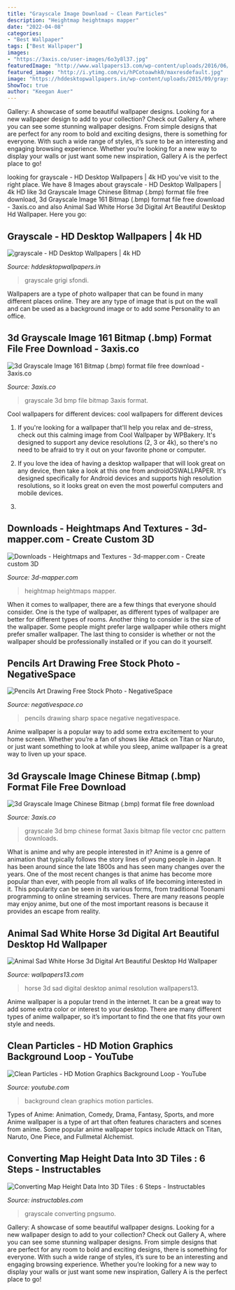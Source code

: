 ```yaml
---
title: "Grayscale Image Download ~ Clean Particles"
description: "Heightmap heightmaps mapper"
date: "2022-04-08"
categories:
- "Best Wallpaper"
tags: ["Best Wallpaper"]
images:
- "https://3axis.co/user-images/6o3y8l37.jpg"
featuredImage: "http://www.wallpapers13.com/wp-content/uploads/2016/06/Animal-Sad-white-horse-3d-digital-art-beautiful-Desktop-HD-Wallpaper-3840x2400.jpg"
featured_image: "http://i.ytimg.com/vi/hPCotoawhk0/maxresdefault.jpg"
image: "https://hddesktopwallpapers.in/wp-content/uploads/2015/09/grayscale-680x425.jpg"
ShowToc: true
author: "Keegan Auer"
---
```



Gallery: A showcase of some beautiful wallpaper designs.
Looking for a new wallpaper design to add to your collection? Check out Gallery A, where you can see some stunning wallpaper designs. From simple designs that are perfect for any room to bold and exciting designs, there is something for everyone. With such a wide range of styles, it’s sure to be an interesting and engaging browsing experience. Whether you’re looking for a new way to display your walls or just want some new inspiration, Gallery A is the perfect place to go!
		
		
		
		
		
		
		
	

		
looking for grayscale - HD Desktop Wallpapers | 4k HD you've visit to the right place. We have 8 Images about grayscale - HD Desktop Wallpapers | 4k HD like 3d Grayscale Image Chinese Bitmap (.bmp) format file free download, 3d Grayscale Image 161 Bitmap (.bmp) format file free download - 3axis.co and also Animal Sad White Horse 3d Digital Art Beautiful Desktop Hd Wallpaper. Here you go:
		
    
## Grayscale - HD Desktop Wallpapers | 4k HD

<img loading=lazy src="https://hddesktopwallpapers.in/wp-content/uploads/2015/09/grayscale-680x425.jpg" onerror="this.onerror=null;this.src='https://tse2.mm.bing.net/th?id=OIP.PH12gacyeoNnrFUxsyBHggHaEo&amp;pid=15.1';" alt="grayscale - HD Desktop Wallpapers | 4k HD">

_Source: hddesktopwallpapers.in_

>grayscale grigi sfondi. 

	



Wallpapers are a type of photo wallpaper that can be found in many different places online. They are any type of image that is put on the wall and can be used as a background image or to add some Personality to an office.

    
## 3d Grayscale Image 161 Bitmap (.bmp) Format File Free Download - 3axis.co

<img loading=lazy src="https://3axis.co/user-images/075y8kpo.jpg" onerror="this.onerror=null;this.src='https://tse2.mm.bing.net/th?id=OIP.kk_3QCa5CMdWK22MQwDZCgHaDW&amp;pid=15.1';" alt="3d Grayscale Image 161 Bitmap (.bmp) format file free download - 3axis.co">

_Source: 3axis.co_

>grayscale 3d bmp file bitmap 3axis format. 

	

Cool wallpapers for different devices:
cool wallpapers for different devices 

1. If you're looking for a wallpaper that'll help you relax and de-stress, check out this calming image from Cool Wallpaper by WPBakery. It's designed to support any device resolutions (2, 3 or 4k), so there's no need to be afraid to try it out on your favorite phone or computer.

2. If you love the idea of having a desktop wallpaper that will look great on any device, then take a look at this one from androidOSWALLPAPER. It's designed specifically for Android devices and supports high resolution resolutions, so it looks great on even the most powerful computers and mobile devices.

3.

    
## Downloads - Heightmaps And Textures - 3d-mapper.com - Create Custom 3D

<img loading=lazy src="https://3d-mapper.com/wp-content/uploads/2019/05/example-heightmap-textures-blender.jpg" onerror="this.onerror=null;this.src='https://tse2.mm.bing.net/th?id=OIP.AnnC_l0D3OiphtkJe3IsOwHaE8&amp;pid=15.1';" alt="Downloads - Heightmaps and Textures - 3d-mapper.com - Create custom 3D">

_Source: 3d-mapper.com_

>heightmap heightmaps mapper. 

	

When it comes to wallpaper, there are a few things that everyone should consider. One is the type of wallpaper, as different types of wallpaper are better for different types of rooms. Another thing to consider is the size of the wallpaper. Some people might prefer large wallpaper while others might prefer smaller wallpaper. The last thing to consider is whether or not the wallpaper should be professionally installed or if you can do it yourself.

    
## Pencils Art Drawing Free Stock Photo - NegativeSpace

<img loading=lazy src="https://negativespace.co/wp-content/uploads/2017/10/negative-space-pencils-sharp-art-drawing-black-white-george-becker-thumb-1.jpg" onerror="this.onerror=null;this.src='https://tse3.mm.bing.net/th?id=OIP.gXqOyVe23iDHDkNy4Hw6dgHaE8&amp;pid=15.1';" alt="Pencils Art Drawing Free Stock Photo - NegativeSpace">

_Source: negativespace.co_

>pencils drawing sharp space negative negativespace. 

	

Anime wallpaper is a popular way to add some extra excitement to your home screen. Whether you’re a fan of shows like Attack on Titan or Naruto, or just want something to look at while you sleep, anime wallpaper is a great way to liven up your space.

    
## 3d Grayscale Image Chinese Bitmap (.bmp) Format File Free Download

<img loading=lazy src="https://3axis.co/user-images/6o3y8l37.jpg" onerror="this.onerror=null;this.src='https://tse2.mm.bing.net/th?id=OIP.X28SIAgxEYbdC4hqV44XdwHaHk&amp;pid=15.1';" alt="3d Grayscale Image Chinese Bitmap (.bmp) format file free download">

_Source: 3axis.co_

>grayscale 3d bmp chinese format 3axis bitmap file vector cnc pattern downloads. 

	

What is anime and why are people interested in it?
Anime is a genre of animation that typically follows the story lines of young people in Japan. It has been around since the late 1800s and has seen many changes over the years. One of the most recent changes is that anime has become more popular than ever, with people from all walks of life becoming interested in it. This popularity can be seen in its various forms, from traditional Toonami programming to online streaming services. There are many reasons people may enjoy anime, but one of the most important reasons is because it provides an escape from reality.

    
## Animal Sad White Horse 3d Digital Art Beautiful Desktop Hd Wallpaper

<img loading=lazy src="http://www.wallpapers13.com/wp-content/uploads/2016/06/Animal-Sad-white-horse-3d-digital-art-beautiful-Desktop-HD-Wallpaper-3840x2400.jpg" onerror="this.onerror=null;this.src='https://tse4.mm.bing.net/th?id=OIP.x_wRjUN-wwWxtenGtFK__AHaEo&amp;pid=15.1';" alt="Animal Sad White Horse 3d Digital Art Beautiful Desktop Hd Wallpaper">

_Source: wallpapers13.com_

>horse 3d sad digital desktop animal resolution wallpapers13. 

	

Anime wallpaper is a popular trend in the internet. It can be a great way to add some extra color or interest to your desktop. There are many different types of anime wallpaper, so it’s important to find the one that fits your own style and needs.

    
## Clean Particles - HD Motion Graphics Background Loop - YouTube

<img loading=lazy src="http://i.ytimg.com/vi/hPCotoawhk0/maxresdefault.jpg" onerror="this.onerror=null;this.src='https://tse2.mm.bing.net/th?id=OIP.2TsXI7Kicj1IaWxabK47fgHaEK&amp;pid=15.1';" alt="Clean Particles - HD Motion Graphics Background Loop - YouTube">

_Source: youtube.com_

>background clean graphics motion particles. 

	

Types of Anime: Animation, Comedy, Drama, Fantasy, Sports, and more
Anime wallpaper is a type of art that often features characters and scenes from anime. Some popular anime wallpaper topics include Attack on Titan, Naruto, One Piece, and Fullmetal Alchemist.

    
## Converting Map Height Data Into 3D Tiles : 6 Steps - Instructables

<img loading=lazy src="https://content.instructables.com/ORIG/F97/91LR/ILE0L9WC/F9791LRILE0L9WC.png?auto=webp&amp;frame=1" onerror="this.onerror=null;this.src='https://tse1.mm.bing.net/th?id=OIP.2xhMm4h6hKjLPytoGAadvwHaGL&amp;pid=15.1';" alt="Converting Map Height Data Into 3D Tiles : 6 Steps - Instructables">

_Source: instructables.com_

>grayscale converting pngsumo. 

	

Gallery: A showcase of some beautiful wallpaper designs.
Looking for a new wallpaper design to add to your collection? Check out Gallery A, where you can see some stunning wallpaper designs. From simple designs that are perfect for any room to bold and exciting designs, there is something for everyone. With such a wide range of styles, it’s sure to be an interesting and engaging browsing experience. Whether you’re looking for a new way to display your walls or just want some new inspiration, Gallery A is the perfect place to go!





	
	
